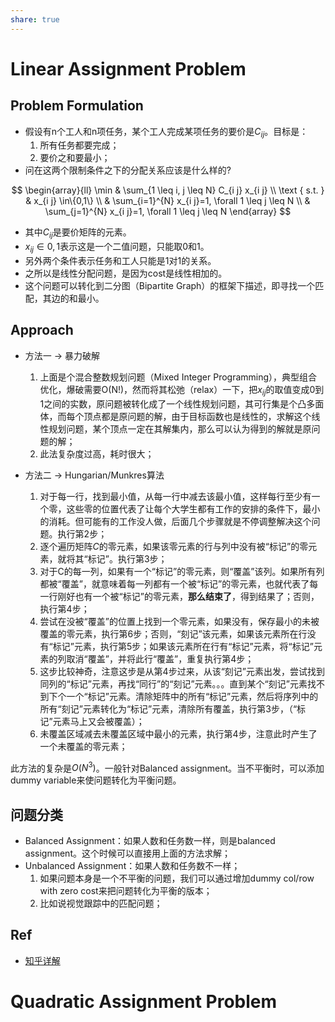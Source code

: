 ```yaml
---
share: true
---
```


# Linear Assignment Problem

## Problem Formulation
- 假设有n个工人和n项任务，某个工人完成某项任务的要价是$C_{ij}$。目标是：
	1. 所有任务都要完成；
	2. 要价之和要最小；
- 问在这两个限制条件之下的分配关系应该是什么样的?

$$
\begin{array}{ll}
\min & \sum_{1 \leq i, j \leq N} C_{i j} x_{i j} \\
\text { s.t. } & x_{i j} \in\{0,1\} \\
& \sum_{i=1}^{N} x_{i j}=1, \forall 1 \leq j \leq N \\
& \sum_{j=1}^{N} x_{i j}=1, \forall 1 \leq j \leq N
\end{array}
$$

- 其中$C_{ij}$是要价矩阵的元素。
- $x_{i j} \in {0,1}$表示这是一个二值问题，只能取0和1。
- 另外两个条件表示任务和工人只能是1对1的关系。
- 之所以是线性分配问题，是因为cost是线性相加的。
- 这个问题可以转化到二分图（Bipartite Graph）的框架下描述，即寻找一个匹配，其边的和最小。

## Approach

- 方法一 → 暴力破解
	1. 上面是个混合整数规划问题（Mixed Integer Programming），典型组合优化，爆破需要O(N!)，然而将其松弛（relax）一下，把$x_{ij}$的取值变成0到1之间的实数，原问题被转化成了一个线性规划问题，其可行集是个凸多面体，而每个顶点都是原问题的解，由于目标函数也是线性的，求解这个线性规划问题，某个顶点一定在其解集内，那么可以认为得到的解就是原问题的解；
	2. 此法复杂度过高，耗时很大；

- 方法二 → Hungarian/Munkres算法
	1. 对于每一行，找到最小值，从每一行中减去该最小值，这样每行至少有一个零，这些零的位置代表了让每个大学生都有工作的安排的条件下，最小的消耗。但可能有的工作没人做，后面几个步骤就是不停调整解决这个问题。执行第2步；
	2. 逐个遍历矩阵$C$的零元素，如果该零元素的行与列中没有被“标记”的零元素，就将其“标记”。执行第3步；
	3. 对于C的每一列，如果有一个“标记”的零元素，则“覆盖”该列。如果所有列都被“覆盖”，就意味着每一列都有一个被“标记”的零元素，也就代表了每一行刚好也有一个被“标记”的零元素，**那么结束了**，得到结果了；否则，执行第4步；
	4. 尝试在没被“覆盖”的位置上找到一个零元素，如果没有，保存最小的未被覆盖的零元素，执行第6步；否则，“刻记”该元素，如果该元素所在行没有“标记”元素，执行第5步；如果该元素所在行有“标记”元素，将“标记”元素的列取消“覆盖”，并将此行“覆盖”，重复执行第4步；
	5. 这步比较神奇，注意这步是从第4步过来，从该“刻记”元素出发，尝试找到同列的“标记”元素，再找“同行”的“刻记”元素。。。直到某个“刻记”元素找不到下个一个“标记”元素。清除矩阵中的所有“标记”元素，然后将序列中的所有“刻记”元素转化为“标记”元素，清除所有覆盖，执行第3步，（“标记”元素马上又会被覆盖）；
	6. 未覆盖区域减去未覆盖区域中最小的元素，执行第4步，注意此时产生了一个未覆盖的零元素；

此方法的复杂是$O(N^3)$。一般针对Balanced assignment。当不平衡时，可以添加dummy variable来使问题转化为平衡问题。

## 问题分类

- Balanced Assignment：如果人数和任务数一样，则是balanced assignment。这个时候可以直接用上面的方法求解；
- Unbalanced Assignment：如果人数和任务数不一样；
	1. 如果问题本身是一个不平衡的问题，我们可以通过增加dummy col/row with zero cost来把问题转化为平衡的版本；
	2. 比如说视觉跟踪中的匹配问题；

## Ref
- [知乎详解](https://zhuanlan.zhihu.com/p/591631161)

# Quadratic Assignment Problem